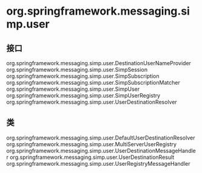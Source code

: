# org.springframework.messaging.simp.user

## 接口

org.springframework.messaging.simp.user.DestinationUserNameProvider
org.springframework.messaging.simp.user.SimpSession
org.springframework.messaging.simp.user.SimpSubscription
org.springframework.messaging.simp.user.SimpSubscriptionMatcher
org.springframework.messaging.simp.user.SimpUser
org.springframework.messaging.simp.user.SimpUserRegistry
org.springframework.messaging.simp.user.UserDestinationResolver

## 类

org.springframework.messaging.simp.user.DefaultUserDestinationResolver
org.springframework.messaging.simp.user.MultiServerUserRegistry
org.springframework.messaging.simp.user.UserDestinationMessageHandler
org.springframework.messaging.simp.user.UserDestinationResult
org.springframework.messaging.simp.user.UserRegistryMessageHandler




